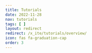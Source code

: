 ```yaml
---
title: Tutorials
date: 2022-11-28
nav: tutorials
tags: [ ]
layout: redirect
redirect: /x_ite/tutorials/overview/
icon: fas fa-graduation-cap
order: 3
---
```

